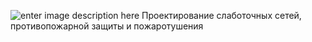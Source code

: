 <!--t Жилой комплекс Династия (г.Москва) t-->
<!--d Проектирование слаботочных сетей, противопожарной защиты и пожаротушения d-->
<!--tag жилстрой,слаботочка,пожаротушение tag-->

![enter image description here][1]
Проектирование слаботочных сетей, противопожарной защиты и пожаротушения


  [1]: https://scs-spb.ru/content/images/20190405010127-zk-dinastiay-moscow22.jpg